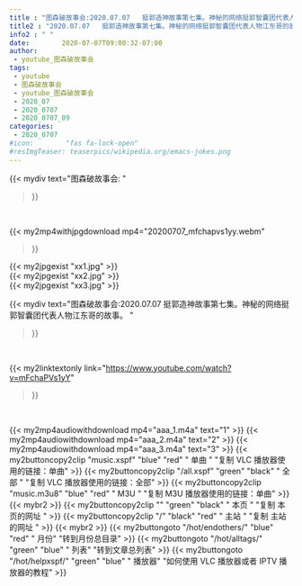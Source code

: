 ```yaml
---
title : "图森破故事会:2020.07.07   挺郭造神故事第七集。神秘的网络挺郭智囊团代表人物江东哥的故事。 "
title2 : "2020.07.07   挺郭造神故事第七集。神秘的网络挺郭智囊团代表人物江东哥的故事。 "
info2 : " "
date:        2020-07-07T09:00:32-07:00
author:
 - youtube_图森破故事会
tags:
 - youtube
 - 图森破故事会
 - youtube_图森破故事会
 - 2020_07
 - 2020_0707
 - 2020_0707_09
categories:
 - 2020_0707
#icon:        "fas fa-lock-open"
#resImgTeaser: teaserpics/wikipedia.org/emacs-jokes.png
---
```


{{< mydiv text="图森破故事会: "
>}}
<br>


{{< my2mp4withjpgdownload mp4="20200707_mfchapvs1yy.webm"
>}}

{{< my2jpgexist "xx1.jpg" >}}<br>
{{< my2jpgexist "xx2.jpg" >}}<br>
{{< my2jpgexist "xx3.jpg" >}}<br>



{{< mydiv text="图森破故事会:2020.07.07   挺郭造神故事第七集。神秘的网络挺郭智囊团代表人物江东哥的故事。 "
>}}
<br>

{{< my2linktextonly link="https://www.youtube.com/watch?v=mFchaPVs1yY"
>}}


<br>

{{< my2mp4audiowithdownload mp4="aaa_1.m4a"    text="1" >}}
{{< my2mp4audiowithdownload mp4="aaa_2.m4a"    text="2" >}}
{{< my2mp4audiowithdownload mp4="aaa_3.m4a"    text="3" >}}
{{< my2buttoncopy2clip "music.xspf"        "blue"   "red"    " 单曲 "  "复制 VLC 播放器使用的链接：单曲" >}} {{< my2buttoncopy2clip "/all.xspf"         "green"  "black"  " 全部 "  "复制 VLC 播放器使用的链接：全部" >}} {{< my2buttoncopy2clip "music.m3u8"        "blue"   "red"    " M3U  "    "复制 M3U 播放器使用的链接：单曲" >}} {{< mybr2 >}} {{< my2buttoncopy2clip ""                  "green"  "black"  " 本页 "    "复制 本页的网址 " >}} {{< my2buttoncopy2clip "/"                 "black"  "red"    " 主站 "    "复制 主站的网址 " >}} {{< mybr2 >}} {{< my2buttongoto      "/hot/endothers/"   "blue"   "red"    " 月份"   "转到月份总目录" >}} {{< my2buttongoto      "/hot/alltags/"     "green"  "blue"   " 列表"   "转到文章总列表" >}} {{< my2buttongoto      "/hot/helpxspf/"    "green"  "blue"   " 播放器" "如何使用 VLC 播放器或者 IPTV 播放器的教程" >}} 
